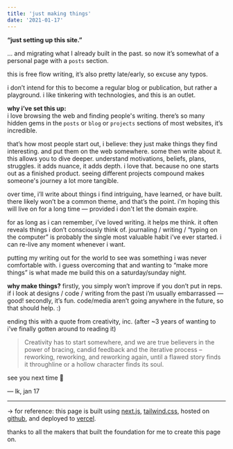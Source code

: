 ```yaml
---
title: 'just making things'
date: '2021-01-17'
---
```


**“just setting up this site.”** 

… and migrating what I already built in the past. so now it’s somewhat of a personal page with a `posts` section.

this is free flow writing, it’s also pretty late/early, so excuse any typos.

i don’t intend for this to become a regular blog or publication, but rather a playground. i like tinkering with technologies, and this is an outlet.

**why i’ve set this up:**<br> 
i love browsing the web and finding people's writing. there’s so many hidden gems in the `posts` or `blog` or `projects` sections of most websites, it’s incredible. 

that’s how most people start out, i believe: they just make things they find interesting. and put them on the web somewhere. some then write about it. this allows you to dive deeper. understand motivations, beliefs, plans, struggles. it adds nuance, it adds depth. i love that. because no one starts out as a finished product. seeing different projects compound makes someone's journey a lot more tangible.

over time, i’ll write about things i find intriguing, have learned, or have built. there likely won’t be a common theme, and that’s the point. i'm hoping this will live on for a long time — provided i don't let the domain expire.

for as long as i can remember, i’ve loved writing. it helps me think. it often reveals things i don’t consciously think of. journaling / writing / “typing on the computer” is probably the single most valuable habit i’ve ever started. i can re-live any moment whenever i want.

putting my writing out for the world to see was something i was never comfortable with. i guess overcoming that and wanting to “make more things” is what made me build this on a saturday/sunday night.

**why make things?** firstly, you simply won’t improve if you don’t put in reps. if i look at designs / code / writing from the past i’m usually embarrassed — good! secondly, it’s fun. code/media aren’t going anywhere in the future, so that should help. :) 

ending this with a quote from creativity, inc. (after ~3 years of wanting to i’ve finally gotten around to reading it)

> Creativity has to start somewhere, and we are true believers in the power of bracing, candid feedback and the iterative process – reworking, reworking, and reworking again, until a flawed story finds it throughline or a hollow character finds its soul.

see you next time 👋

— lk, jan 17

<hr class="mt-8"></hr>

→ for reference: this page is built using [next.js](https://nextjs.org/), [tailwind.css](https://tailwindFpcss.com/), hosted on [github](https://github.com), and deployed to [vercel](https://vercel.com/). 

<div class="mb-8">thanks to all the makers that built the foundation for me to create this page on.</div>
